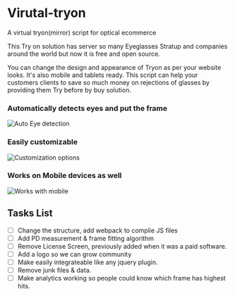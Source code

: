 # Virutal-tryon
A virtual tryon(mirror) script for optical ecommerce

This Try on solution has server so many Eyeglasses Stratup and companies around the world but now it is free and open source.

You can change the design and appearance of Tryon as per your website looks. It's also mobile and tablets ready. This script can help your customers clients to save so much money on rejections of glasses by providing them Try before by buy solution.

### Automatically detects eyes and put the frame
![Auto Eye detection](https://raw.githubusercontent.com/post2seth/Virtual-tryon/master/showcase/eyedetection.jpg)

### Easily customizable 
![Customization options](https://raw.githubusercontent.com/post2seth/Virtual-tryon/master/showcase/customize.png)

### Works on Mobile devices as well
![Works with mobile](https://raw.githubusercontent.com/post2seth/Virtual-tryon/master/showcase/mobileready.png)


## Tasks List

- [ ] Change the structure, add webpack to complie JS files 
- [ ] Add PD measurement & frame fitting algorithm
- [ ] Remove License Screen, previously added when it was a paid software.
- [ ] Add a logo so we can grow community
- [ ] Make easily integrateable like any jquery plugin.
- [ ] Remove junk files & data.
- [ ] Make analytics working so people could know which frame has highest hits.
